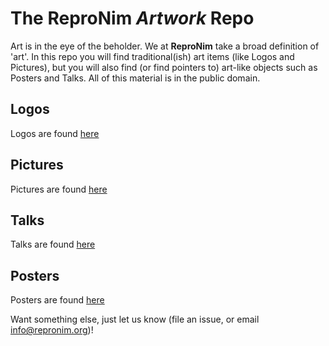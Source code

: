 # The ReproNim ***Artwork*** Repo

Art is in the eye of the beholder. We at **ReproNim** take a broad definition of 'art'. In this repo you will find 
traditional(ish) art items (like Logos and Pictures), but you will also find (or find pointers to) art-like objects such as 
Posters and Talks. All of this material is in the public domain.

## Logos
Logos are found [here](logo)

## Pictures
Pictures are found [here](pics)

## Talks
Talks are found [here](talks)

## Posters
Posters are found [here](posters)

Want something else, just let us know (file an issue, or email info@repronim.org)!
